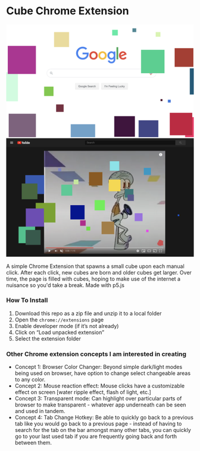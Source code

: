 # Cube Chrome Extension
![google](https://github.com/wfalstrup/iml300/blob/master/project-2/assets/google-extension.png)
![squidward](https://github.com/wfalstrup/iml300/blob/master/project-2/assets/squidward-extension.png)

A simple Chrome Extension that spawns a small cube upon each manual click. After each click, new cubes are born and older cubes get larger. Over time, the page is filled with cubes, hoping to make use of the internet a nuisance so you'd take a break. Made with p5.js


### How To Install

1. Download this repo as a zip file and unzip it to a local folder
2. Open the `chrome://extensions` page
3. Enable developer mode (if it’s not already)
4. Click on “Load unpacked extension”
5. Select the extension folder

### Other Chrome extension concepts I am interested in creating
* Concept 1: Browser Color Changer: Beyond simple dark/light modes being used on browser, have option to change select changeable areas to any color.
* Concept 2: Mouse reaction effect: Mouse clicks have a customizable effect on screen [water ripple effect, flash of light, etc.]
* Concept 3: Transparent mode: Can highlight over particular parts of browser to make transparent - whatever app underneath can be seen and used in tandem.
* Concept 4: Tab Change Hotkey: Be able to quickly go back to a previous tab like you would go back to a previous page - instead of having to search for the tab on the bar amongst many other tabs, you can quickly go to your last used tab if you are frequently going back and forth between them.
